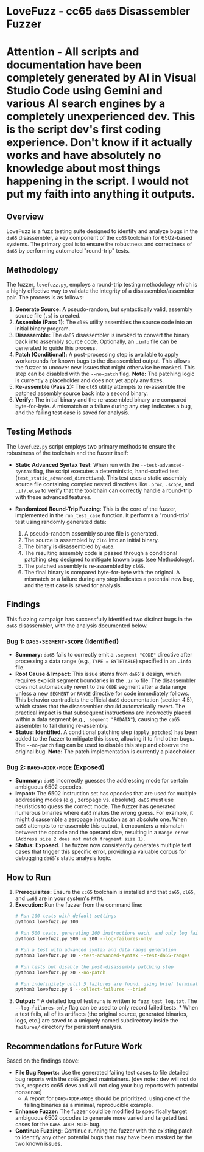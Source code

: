  # LoveFuzz - cc65 `da65` Disassembler Fuzzer

 # Attention - All scripts and documentation have been completely generated by AI in Visual Studio Code using Gemini and various AI search engines by a completely unexperienced dev. This is the script dev's first coding experience. Don't know if it actually works and have absolutely no knowledge about most things happening in the script. I would not put my faith into anything it outputs.

 ## Overview
 
LoveFuzz is a fuzz testing suite designed to identify and analyze bugs in the `da65` disassembler, a key component of the `cc65` toolchain for 6502-based systems. The primary goal is to ensure the robustness and correctness of `da65` by performing automated "round-trip" tests.
 
 ## Methodology
 
 The fuzzer, `lovefuzz.py`, employs a round-trip testing methodology which is a highly effective way to validate the integrity of a disassembler/assembler pair. The process is as follows:
 
 1.  **Generate Source:** A pseudo-random, but syntactically valid, assembly source file (`.s`) is created.
 2.  **Assemble (Pass 1):** The `cl65` utility assembles the source code into an initial binary program.
 3.  **Disassemble:** The `da65` disassembler is invoked to convert the binary back into assembly source code. Optionally, an `.info` file can be generated to guide this process.
 4.  **Patch (Conditional):** A post-processing step is available to apply workarounds for known bugs to the disassembled output. This allows the fuzzer to uncover new issues that might otherwise be masked. This step can be disabled with the `--no-patch` flag. **Note:** The patching logic is currently a placeholder and does not yet apply any fixes.
 5.  **Re-assemble (Pass 2):** The `cl65` utility attempts to re-assemble the patched assembly source back into a second binary.
 6.  **Verify:** The initial binary and the re-assembled binary are compared byte-for-byte. A mismatch or a failure during any step indicates a bug, and the failing test case is saved for analysis.
 
## Testing Methods

The `lovefuzz.py` script employs two primary methods to ensure the robustness of the toolchain and the fuzzer itself:

*   **Static Advanced Syntax Test**: When run with the `--test-advanced-syntax` flag, the script executes a deterministic, hand-crafted test (`test_static_advanced_directives`). This test uses a static assembly source file containing complex nested directives like `.proc`, `.scope`, and `.if/.else` to verify that the toolchain can correctly handle a round-trip with these advanced features.

*   **Randomized Round-Trip Fuzzing**: This is the core of the fuzzer, implemented in the `run_test_case` function. It performs a "round-trip" test using randomly generated data:
    1.  A pseudo-random assembly source file is generated.
    2.  The source is assembled by `cl65` into an initial binary.
    3.  The binary is disassembled by `da65`.
    4.  The resulting assembly code is passed through a conditional patching step designed to mitigate known bugs (see Methodology).
    5.  The patched assembly is re-assembled by `cl65`.
    6.  The final binary is compared byte-for-byte with the original. A mismatch or a failure during any step indicates a potential new bug, and the test case is saved for analysis.

 ## Findings
 
 This fuzzing campaign has successfully identified two distinct bugs in the `da65` disassembler, with the analysis documented below.
 
 ### Bug 1: `DA65-SEGMENT-SCOPE` (Identified)
 
 *   **Summary:** `da65` fails to correctly emit a `.segment "CODE"` directive after processing a data range (e.g., `TYPE = BYTETABLE`) specified in an `.info` file.
 *   **Root Cause & Impact:** This issue stems from `da65`'s design, which requires explicit segment boundaries in the `.info` file. The disassembler does not automatically revert to the `CODE` segment after a data range unless a new `SEGMENT` or `RANGE` directive for code immediately follows. This behavior contradicts the official `da65` documentation (section 4.5), which states that the disassembler should automatically revert. The practical impact is that subsequent instructions are incorrectly placed within a data segment (e.g., `.segment "RODATA"`), causing the `ca65` assembler to fail during re-assembly.
 *   **Status:** **Identified**. A conditional patching step (`apply_patches`) has been added to the fuzzer to mitigate this issue, allowing it to find other bugs. The `--no-patch` flag can be used to disable this step and observe the original bug. **Note:** The patch implementation is currently a placeholder.
 
 ### Bug 2: `DA65-ADDR-MODE` (Exposed)
 
 *   **Summary:** `da65` incorrectly guesses the addressing mode for certain ambiguous 6502 opcodes.
 *   **Impact:** The 6502 instruction set has opcodes that are used for multiple addressing modes (e.g., zeropage vs. absolute). `da65` must use heuristics to guess the correct mode. The fuzzer has generated numerous binaries where `da65` makes the wrong guess. For example, it might disassemble a zeropage instruction as an absolute one. When `ca65` attempts to re-assemble this output, it encounters a mismatch between the opcode and the operand size, resulting in a `Range error (Address size 2 does not match fragment size 1)`.
 *   **Status:** **Exposed**. The fuzzer now consistently generates multiple test cases that trigger this specific error, providing a valuable corpus for debugging `da65`'s static analysis logic.
 
 ## How to Run
 
 1.  **Prerequisites:** Ensure the `cc65` toolchain is installed and that `da65`, `cl65`, and `ca65` are in your system's `PATH`.
 2.  **Execution:** Run the fuzzer from the command line:
     ```bash
     # Run 100 tests with default settings
     python3 lovefuzz.py 100
 
     # Run 500 tests, generating 200 instructions each, and only log failures
     python3 lovefuzz.py 500 -n 200 --log-failures-only
 
     # Run a test with advanced syntax and data range generation
     python3 lovefuzz.py 10 --test-advanced-syntax --test-da65-ranges
 
     # Run tests but disable the post-disassembly patching step
     python3 lovefuzz.py 20 --no-patch
 
     # Run indefinitely until 5 failures are found, using brief terminal output
     python3 lovefuzz.py 5 --collect-failures --brief
     ```
 3.  **Output:**
    *   A detailed log of test runs is written to `fuzz_test_log.txt`. The `--log-failures-only` flag can be used to only record failed tests.
    *   When a test fails, all of its artifacts (the original source, generated binaries, logs, etc.) are saved to a uniquely named subdirectory inside the `failures/` directory for persistent analysis.
 
 ## Recommendations for Future Work
 
 Based on the findings above:
 
 *   **File Bug Reports:** Use the generated failing test cases to file detailed bug reports with the `cc65` project maintainers. [dev note : dev will not do this, respects cc65 devs and will not clog your bug reports with potential nonsense]
     *   A report for `DA65-ADDR-MODE` should be prioritized, using one of the failing binaries as a minimal, reproducible example.
 *   **Enhance Fuzzer:** The fuzzer could be modified to specifically target ambiguous 6502 opcodes to generate more varied and targeted test cases for the `DA65-ADDR-MODE` bug.
 *   **Continue Fuzzing:** Continue running the fuzzer with the existing patch to identify any other potential bugs that may have been masked by the two known issues.
